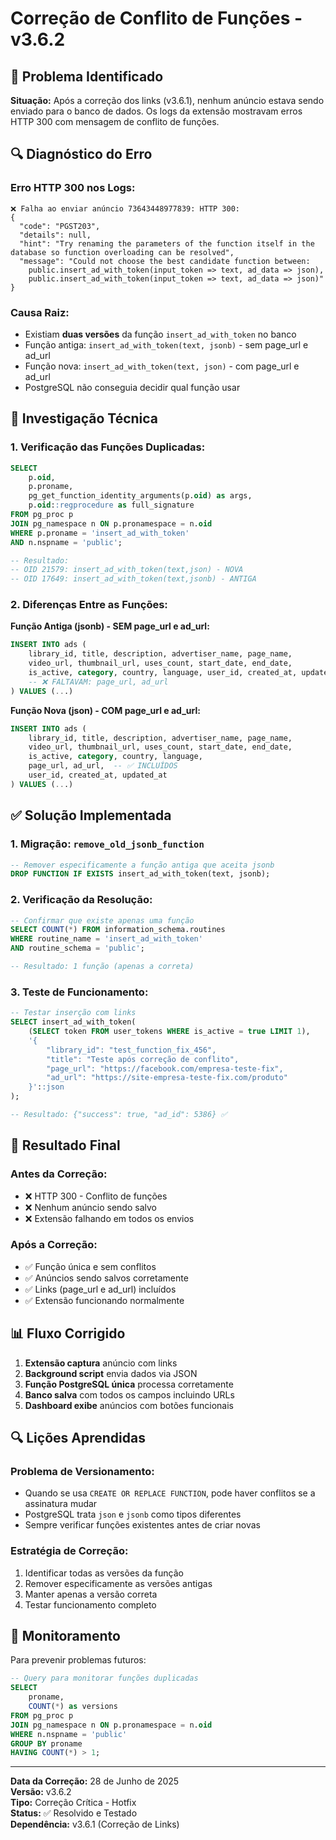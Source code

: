 # Correção de Conflito de Funções - v3.6.2

## 🚨 Problema Identificado

**Situação:** Após a correção dos links (v3.6.1), nenhum anúncio estava sendo enviado para o banco de dados. Os logs da extensão mostravam erros HTTP 300 com mensagem de conflito de funções.

## 🔍 Diagnóstico do Erro

### Erro HTTP 300 nos Logs:
```
❌ Falha ao enviar anúncio 73643448977839: HTTP 300:
{
  "code": "PGST203",
  "details": null,
  "hint": "Try renaming the parameters of the function itself in the database so function overloading can be resolved",
  "message": "Could not choose the best candidate function between: 
    public.insert_ad_with_token(input_token => text, ad_data => json), 
    public.insert_ad_with_token(input_token => text, ad_data => json)"
}
```

### Causa Raiz:
- Existiam **duas versões** da função `insert_ad_with_token` no banco
- Função antiga: `insert_ad_with_token(text, jsonb)` - sem page_url e ad_url
- Função nova: `insert_ad_with_token(text, json)` - com page_url e ad_url
- PostgreSQL não conseguia decidir qual função usar

## 🔧 Investigação Técnica

### 1. Verificação das Funções Duplicadas:
```sql
SELECT 
    p.oid,
    p.proname,
    pg_get_function_identity_arguments(p.oid) as args,
    p.oid::regprocedure as full_signature
FROM pg_proc p
JOIN pg_namespace n ON p.pronamespace = n.oid
WHERE p.proname = 'insert_ad_with_token' 
AND n.nspname = 'public';

-- Resultado:
-- OID 21579: insert_ad_with_token(text,json) - NOVA
-- OID 17649: insert_ad_with_token(text,jsonb) - ANTIGA
```

### 2. Diferenças Entre as Funções:

**Função Antiga (jsonb) - SEM page_url e ad_url:**
```sql
INSERT INTO ads (
    library_id, title, description, advertiser_name, page_name,
    video_url, thumbnail_url, uses_count, start_date, end_date,
    is_active, category, country, language, user_id, created_at, updated_at
    -- ❌ FALTAVAM: page_url, ad_url
) VALUES (...)
```

**Função Nova (json) - COM page_url e ad_url:**
```sql
INSERT INTO ads (
    library_id, title, description, advertiser_name, page_name,
    video_url, thumbnail_url, uses_count, start_date, end_date,
    is_active, category, country, language,
    page_url, ad_url,  -- ✅ INCLUÍDOS
    user_id, created_at, updated_at
) VALUES (...)
```

## ✅ Solução Implementada

### 1. Migração: `remove_old_jsonb_function`
```sql
-- Remover especificamente a função antiga que aceita jsonb
DROP FUNCTION IF EXISTS insert_ad_with_token(text, jsonb);
```

### 2. Verificação da Resolução:
```sql
-- Confirmar que existe apenas uma função
SELECT COUNT(*) FROM information_schema.routines 
WHERE routine_name = 'insert_ad_with_token' 
AND routine_schema = 'public';

-- Resultado: 1 função (apenas a correta)
```

### 3. Teste de Funcionamento:
```sql
-- Testar inserção com links
SELECT insert_ad_with_token(
    (SELECT token FROM user_tokens WHERE is_active = true LIMIT 1),
    '{
        "library_id": "test_function_fix_456",
        "title": "Teste após correção de conflito",
        "page_url": "https://facebook.com/empresa-teste-fix",
        "ad_url": "https://site-empresa-teste-fix.com/produto"
    }'::json
);

-- Resultado: {"success": true, "ad_id": 5386} ✅
```

## 🎯 Resultado Final

### Antes da Correção:
- ❌ HTTP 300 - Conflito de funções
- ❌ Nenhum anúncio sendo salvo
- ❌ Extensão falhando em todos os envios

### Após a Correção:
- ✅ Função única e sem conflitos
- ✅ Anúncios sendo salvos corretamente
- ✅ Links (page_url e ad_url) incluídos
- ✅ Extensão funcionando normalmente

## 📊 Fluxo Corrigido

1. **Extensão captura** anúncio com links
2. **Background script** envia dados via JSON
3. **Função PostgreSQL única** processa corretamente
4. **Banco salva** com todos os campos incluindo URLs
5. **Dashboard exibe** anúncios com botões funcionais

## 🔍 Lições Aprendidas

### Problema de Versionamento:
- Quando se usa `CREATE OR REPLACE FUNCTION`, pode haver conflitos se a assinatura mudar
- PostgreSQL trata `json` e `jsonb` como tipos diferentes
- Sempre verificar funções existentes antes de criar novas

### Estratégia de Correção:
1. Identificar todas as versões da função
2. Remover especificamente as versões antigas
3. Manter apenas a versão correta
4. Testar funcionamento completo

## 🔄 Monitoramento

Para prevenir problemas futuros:
```sql
-- Query para monitorar funções duplicadas
SELECT 
    proname, 
    COUNT(*) as versions
FROM pg_proc p
JOIN pg_namespace n ON p.pronamespace = n.oid
WHERE n.nspname = 'public'
GROUP BY proname
HAVING COUNT(*) > 1;
```

---

**Data da Correção:** 28 de Junho de 2025  
**Versão:** v3.6.2  
**Tipo:** Correção Crítica - Hotfix  
**Status:** ✅ Resolvido e Testado  
**Dependência:** v3.6.1 (Correção de Links) 